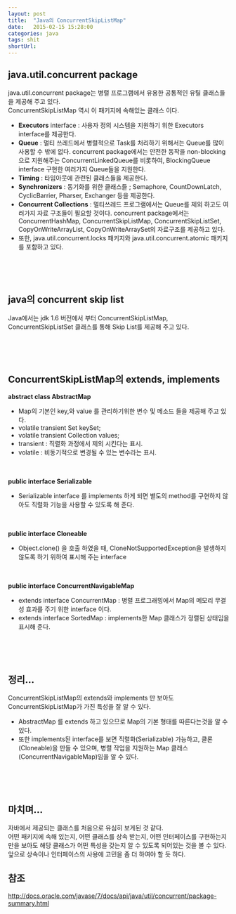 ```yaml
---
layout: post
title:  "Java의 ConcurrentSkipListMap"
date:   2015-02-15 15:28:00
categories: java
tags: shit
shortUrl: 
---
```


java.util.concurrent package
---------------- 
java.util.concurrent package는 병렬 프로그램에서 유용한 공통적인 유틸 클래스들을 제공해 주고 있다.<br>
ConcurrentSkipListMap 역시 이 패키지에 속해있는 클래스 이다.

* __Executors__ interface : 사용자 정의 시스템을 지원하기 위한 Executors interface를 제공한다.
* __Queue__ : 멀티 쓰레드에서 병렬적으로 Task를 처리하기 위해서는 Queue를 많이 사용할 수 밖에 없다. concurrent package에서는 안전한 동작을 non-blocking으로 지원해주는 ConcurrentLinkedQueue를 비롯하여, BlockingQueue interface 구현한 여러가지 Queue들을 지원한다.
* __Timing__ : 타임아웃에 관련된 클래스들을 제공한다.
* __Synchronizers__ : 동기화를 위한 클래스들 ; Semaphore, CountDownLatch, CyclicBarrier, Pharser, Exchanger 등을 제공한다.
* __Concurrent Collections__ : 멀티쓰레드 프로그램에서는 Queue를 제외 하고도 여러가지 자료 구조들이 필요할 것이다. concurrent package에서는 ConcurrentHashMap, ConcurrentSkipListMap, ConcurrentSkipListSet, CopyOnWriteArrayList, CopyOnWriteArraySet의 자료구조를 제공하고 있다.
* 또한, java.util.concurrent.locks 패키지와 java.util.concurrent.atomic 패키지를 포함하고 있다.


<br><br><br>

java의 concurrent skip list
----------------
Java에서는 jdk 1.6 버전에서 부터 ConcurrentSkipListMap, ConcurrentSkipListSet 클래스를 통해 Skip List를 제공해 주고 있다.

<br><br><br>

ConcurrentSkipListMap의 extends, implements
---------------- 
__abstract class AbstractMap__

* Map의 기본인 key,와 value 를 관리하기위한 변수 및 메소드 들을 제공해 주고 있다.
* volatile transient Set<K> keySet; 
* volatile transient Collection<V> values; 
* transient : 직렬화 과정에서 제외 시킨다는 표시.
* volatile : 비동기적으로 변경될 수 있는 변수라는 표시.

<br><br>
__public interface Serializable__

* Serializable interface 를 implements 하게 되면 별도의 method를 구현하지 않아도 직렬화 기능을 사용할 수 있도록 해 준다.

<br><br>
__public interface Cloneable__

* Object.clone() 을 호출 하였을 때, CloneNotSupportedException을 발생하지 않도록 하기 위하여 표시해 주는 interface

<br><br>
__public interface ConcurrentNavigableMap__

* extends interface ConcurrentMap : 병렬 프로그래밍에서 Map의 메모리 무결성 효과를 주기 위한 interface 이다.
* extends interface SortedMap : implements한 Map 클래스가 정렬된 상태임을 표시해 준다.

<br><br><br>

정리...
---------------- 
ConcurrentSkipListMap의 extends와 implements 만 보아도 ConcurrentSkipListMap가 가진 특성을 잘 알 수 있다.<br>

* AbstractMap 를 extends 하고 있으므로 Map의 기본 형태를 따른다는것을 알 수 있다.
* 또한 implements된 interface를 보면 직렬화(Serializable) 가능하고, 클론(Cloneable)을 만들 수 있으며, 병렬 작업을 지원하는 Map 클래스(ConcurrentNavigableMap)임을 알 수 있다.

<br><br><br>

마치며...
---------------- 
자바에서 제공되는 클래스를 처음으로 유심히 보게된 것 같다.<br>
어떤 패키지에 속해 있는지, 어떤 클래스를 상속 받는지, 어떤 인터페이스를 구현하는지 만을 보아도 해당 클래스가 어떤 특성을 갖는지 알 수 있도록 되어있는 것을 볼 수 있다. <br>
앞으로 상속이나 인터페이스의 사용에 고민을 좀 더 하여야 할 듯 하다.


참조
----------------
http://docs.oracle.com/javase/7/docs/api/java/util/concurrent/package-summary.html


